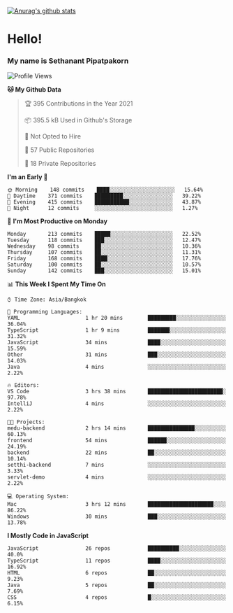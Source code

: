[![Anurag's github stats](https://github-readme-stats.vercel.app/api?username=thetkpark&count_private=true&show_icons=true&theme=dracula)](https://github.com/anuraghazra/github-readme-stats)

# Hello!
### My name is Sethanant Pipatpakorn

<!--START_SECTION:waka-->
![Profile Views](http://img.shields.io/badge/Profile%20Views-8-blue)

**🐱 My Github Data** 

> 🏆 395 Contributions in the Year 2021
 > 
> 📦 395.5 kB Used in Github's Storage 
 > 
> 🚫 Not Opted to Hire
 > 
> 📜 57 Public Repositories 
 > 
> 🔑 18 Private Repositories  
 > 
**I'm an Early 🐤** 

```text
🌞 Morning    148 commits    ████░░░░░░░░░░░░░░░░░░░░░   15.64% 
🌆 Daytime    371 commits    █████████░░░░░░░░░░░░░░░░   39.22% 
🌃 Evening    415 commits    ███████████░░░░░░░░░░░░░░   43.87% 
🌙 Night      12 commits     ░░░░░░░░░░░░░░░░░░░░░░░░░   1.27%

```
📅 **I'm Most Productive on Monday** 

```text
Monday       213 commits    █████░░░░░░░░░░░░░░░░░░░░   22.52% 
Tuesday      118 commits    ███░░░░░░░░░░░░░░░░░░░░░░   12.47% 
Wednesday    98 commits     ██░░░░░░░░░░░░░░░░░░░░░░░   10.36% 
Thursday     107 commits    ██░░░░░░░░░░░░░░░░░░░░░░░   11.31% 
Friday       168 commits    ████░░░░░░░░░░░░░░░░░░░░░   17.76% 
Saturday     100 commits    ██░░░░░░░░░░░░░░░░░░░░░░░   10.57% 
Sunday       142 commits    ███░░░░░░░░░░░░░░░░░░░░░░   15.01%

```


📊 **This Week I Spent My Time On** 

```text
⌚︎ Time Zone: Asia/Bangkok

💬 Programming Languages: 
YAML                     1 hr 20 mins        █████████░░░░░░░░░░░░░░░░   36.04% 
TypeScript               1 hr 9 mins         ███████░░░░░░░░░░░░░░░░░░   31.32% 
JavaScript               34 mins             ████░░░░░░░░░░░░░░░░░░░░░   15.59% 
Other                    31 mins             ███░░░░░░░░░░░░░░░░░░░░░░   14.03% 
Java                     4 mins              ░░░░░░░░░░░░░░░░░░░░░░░░░   2.22%

🔥 Editors: 
VS Code                  3 hrs 38 mins       ████████████████████████░   97.78% 
IntelliJ                 4 mins              ░░░░░░░░░░░░░░░░░░░░░░░░░   2.22%

🐱‍💻 Projects: 
medu-backend             2 hrs 14 mins       ███████████████░░░░░░░░░░   60.13% 
frontend                 54 mins             ██████░░░░░░░░░░░░░░░░░░░   24.19% 
backend                  22 mins             ██░░░░░░░░░░░░░░░░░░░░░░░   10.14% 
setthi-backend           7 mins              ░░░░░░░░░░░░░░░░░░░░░░░░░   3.33% 
servlet-demo             4 mins              ░░░░░░░░░░░░░░░░░░░░░░░░░   2.22%

💻 Operating System: 
Mac                      3 hrs 12 mins       █████████████████████░░░░   86.22% 
Windows                  30 mins             ███░░░░░░░░░░░░░░░░░░░░░░   13.78%

```

**I Mostly Code in JavaScript** 

```text
JavaScript               26 repos            ██████████░░░░░░░░░░░░░░░   40.0% 
TypeScript               11 repos            ████░░░░░░░░░░░░░░░░░░░░░   16.92% 
HTML                     6 repos             ██░░░░░░░░░░░░░░░░░░░░░░░   9.23% 
Java                     5 repos             ██░░░░░░░░░░░░░░░░░░░░░░░   7.69% 
CSS                      4 repos             █░░░░░░░░░░░░░░░░░░░░░░░░   6.15%

```



<!--END_SECTION:waka-->
